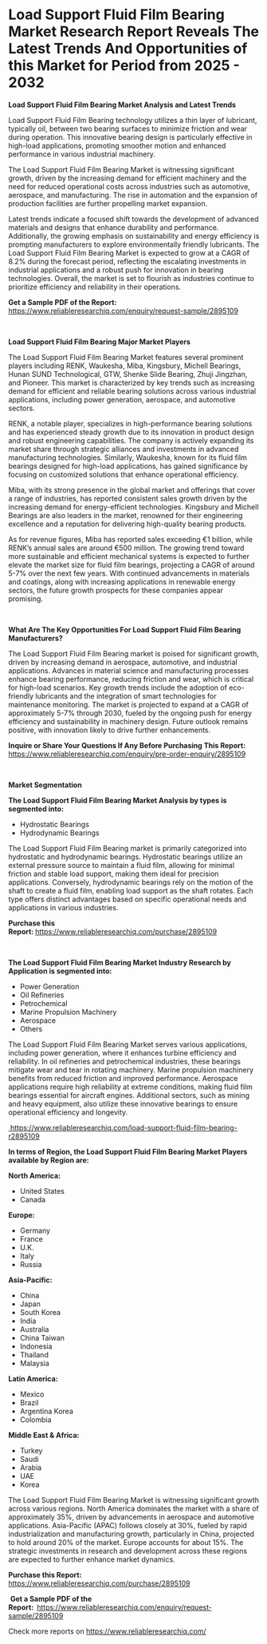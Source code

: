 <p><h1>Load Support Fluid Film Bearing Market Research Report Reveals The Latest Trends And Opportunities of this Market for Period from 2025 - 2032</h1></p><p><strong>Load Support Fluid Film Bearing Market Analysis and Latest Trends</strong></p>
<p><p>Load Support Fluid Film Bearing technology utilizes a thin layer of lubricant, typically oil, between two bearing surfaces to minimize friction and wear during operation. This innovative bearing design is particularly effective in high-load applications, promoting smoother motion and enhanced performance in various industrial machinery.</p><p>The Load Support Fluid Film Bearing Market is witnessing significant growth, driven by the increasing demand for efficient machinery and the need for reduced operational costs across industries such as automotive, aerospace, and manufacturing. The rise in automation and the expansion of production facilities are further propelling market expansion. </p><p>Latest trends indicate a focused shift towards the development of advanced materials and designs that enhance durability and performance. Additionally, the growing emphasis on sustainability and energy efficiency is prompting manufacturers to explore environmentally friendly lubricants. The Load Support Fluid Film Bearing Market is expected to grow at a CAGR of 8.2% during the forecast period, reflecting the escalating investments in industrial applications and a robust push for innovation in bearing technologies. Overall, the market is set to flourish as industries continue to prioritize efficiency and reliability in their operations.</p></p>
<p><strong>Get a Sample PDF of the Report:&nbsp;</strong> <a href="https://www.reliableresearchiq.com/enquiry/request-sample/2895109?utm_campaign=2469&utm_medium=2&utm_source=Github&utm_content=ia&utm_term=15032025&utm_id=load-support-fluid-film-bearing">https://www.reliableresearchiq.com/enquiry/request-sample/2895109</a></p>
<p>&nbsp;</p>
<p><strong>Load Support Fluid Film Bearing Major Market Players</strong></p>
<p><p>The Load Support Fluid Film Bearing Market features several prominent players including RENK, Waukesha, Miba, Kingsbury, Michell Bearings, Hunan SUND Technological, GTW, Shenke Slide Bearing, Zhuji Jingzhan, and Pioneer. This market is characterized by key trends such as increasing demand for efficient and reliable bearing solutions across various industrial applications, including power generation, aerospace, and automotive sectors.</p><p>RENK, a notable player, specializes in high-performance bearing solutions and has experienced steady growth due to its innovation in product design and robust engineering capabilities. The company is actively expanding its market share through strategic alliances and investments in advanced manufacturing technologies. Similarly, Waukesha, known for its fluid film bearings designed for high-load applications, has gained significance by focusing on customized solutions that enhance operational efficiency. </p><p>Miba, with its strong presence in the global market and offerings that cover a range of industries, has reported consistent sales growth driven by the increasing demand for energy-efficient technologies. Kingsbury and Michell Bearings are also leaders in the market, renowned for their engineering excellence and a reputation for delivering high-quality bearing products. </p><p>As for revenue figures, Miba has reported sales exceeding €1 billion, while RENK’s annual sales are around €500 million. The growing trend toward more sustainable and efficient mechanical systems is expected to further elevate the market size for fluid film bearings, projecting a CAGR of around 5-7% over the next few years. With continued advancements in materials and coatings, along with increasing applications in renewable energy sectors, the future growth prospects for these companies appear promising.</p></p>
<p>&nbsp;</p>
<p><strong>What Are The Key Opportunities For Load Support Fluid Film Bearing Manufacturers?</strong></p>
<p><p>The Load Support Fluid Film Bearing market is poised for significant growth, driven by increasing demand in aerospace, automotive, and industrial applications. Advances in material science and manufacturing processes enhance bearing performance, reducing friction and wear, which is critical for high-load scenarios. Key growth trends include the adoption of eco-friendly lubricants and the integration of smart technologies for maintenance monitoring. The market is projected to expand at a CAGR of approximately 5-7% through 2030, fueled by the ongoing push for energy efficiency and sustainability in machinery design. Future outlook remains positive, with innovation likely to drive further enhancements.</p></p>
<p><strong>Inquire or Share Your Questions If Any Before Purchasing This Report:</strong> <a href="https://www.reliableresearchiq.com/enquiry/pre-order-enquiry/2895109?utm_campaign=2469&utm_medium=2&utm_source=Github&utm_content=ia&utm_term=15032025&utm_id=load-support-fluid-film-bearing">https://www.reliableresearchiq.com/enquiry/pre-order-enquiry/2895109</a></p>
<p>&nbsp;</p>
<p><strong>Market Segmentation</strong></p>
<p><strong>The Load Support Fluid Film Bearing Market Analysis by types is segmented into:</strong></p>
<p><ul><li>Hydrostatic Bearings</li><li>Hydrodynamic Bearings</li></ul></p>
<p><p>The Load Support Fluid Film Bearing market is primarily categorized into hydrostatic and hydrodynamic bearings. Hydrostatic bearings utilize an external pressure source to maintain a fluid film, allowing for minimal friction and stable load support, making them ideal for precision applications. Conversely, hydrodynamic bearings rely on the motion of the shaft to create a fluid film, enabling load support as the shaft rotates. Each type offers distinct advantages based on specific operational needs and applications in various industries.</p></p>
<p><strong>Purchase this Report:&nbsp;</strong><a href="https://www.reliableresearchiq.com/purchase/2895109?utm_campaign=2469&utm_medium=2&utm_source=Github&utm_content=ia&utm_term=15032025&utm_id=load-support-fluid-film-bearing">https://www.reliableresearchiq.com/purchase/2895109</a></p>
<p>&nbsp;</p>
<p><strong>The Load Support Fluid Film Bearing Market Industry Research by Application is segmented into:</strong></p>
<p><ul><li>Power Generation</li><li>Oil Refineries</li><li>Petrochemical</li><li>Marine Propulsion Machinery</li><li>Aerospace</li><li>Others</li></ul></p>
<p><p>The Load Support Fluid Film Bearing Market serves various applications, including power generation, where it enhances turbine efficiency and reliability. In oil refineries and petrochemical industries, these bearings mitigate wear and tear in rotating machinery. Marine propulsion machinery benefits from reduced friction and improved performance. Aerospace applications require high reliability at extreme conditions, making fluid film bearings essential for aircraft engines. Additional sectors, such as mining and heavy equipment, also utilize these innovative bearings to ensure operational efficiency and longevity.</p></p>
<p><a href="https://www.reliableresearchiq.com/load-support-fluid-film-bearing-r2895109?utm_campaign=2469&utm_medium=2&utm_source=Github&utm_content=ia&utm_term=15032025&utm_id=load-support-fluid-film-bearing">&nbsp;https://www.reliableresearchiq.com/load-support-fluid-film-bearing-r2895109</a></p>
<p><strong>In terms of Region, the Load Support Fluid Film Bearing Market Players available by Region are:</strong></p>
<p>
    <p> <strong> North America: </strong>
        <ul>
            <li>United States</li>
            <li>Canada</li>
        </ul>
        </p> 
    <p> <strong> Europe: </strong>
        <ul>
            <li>Germany</li>
            <li>France</li>
            <li>U.K.</li>
            <li>Italy</li>
            <li>Russia</li>
        </ul>
        </p> 
    <p> <strong> Asia-Pacific: </strong>
        <ul>
            <li>China</li>
            <li>Japan</li>
            <li>South Korea</li>
            <li>India</li>
            <li>Australia</li>
            <li>China Taiwan</li>
            <li>Indonesia</li>
            <li>Thailand</li>
            <li>Malaysia</li>
        </ul>
        </p> 
    <p> <strong> Latin America: </strong>
        <ul>
            <li>Mexico</li>
            <li>Brazil</li>
            <li>Argentina Korea</li>
            <li>Colombia</li>
        </ul>
        </p> 
    <p> <strong> Middle East & Africa: </strong>
        <ul>
            <li>Turkey</li>
            <li>Saudi</li>
            <li>Arabia</li>
            <li>UAE</li>
            <li>Korea</li>
        </ul>
    </p>
    </p>
<p><p>The Load Support Fluid Film Bearing Market is witnessing significant growth across various regions. North America dominates the market with a share of approximately 35%, driven by advancements in aerospace and automotive applications. Asia-Pacific (APAC) follows closely at 30%, fueled by rapid industrialization and manufacturing growth, particularly in China, projected to hold around 20% of the market. Europe accounts for about 15%. The strategic investments in research and development across these regions are expected to further enhance market dynamics.</p></p>
<p><strong>Purchase this Report: </strong><a href="https://www.reliableresearchiq.com/purchase/2895109?utm_campaign=2469&utm_medium=2&utm_source=Github&utm_content=ia&utm_term=15032025&utm_id=load-support-fluid-film-bearing">https://www.reliableresearchiq.com/purchase/2895109</a></p>
<p>&nbsp;<strong>Get a Sample PDF of the Report:&nbsp;&nbsp;</strong><a href="https://www.reliableresearchiq.com/enquiry/request-sample/2895109?utm_campaign=2469&utm_medium=2&utm_source=Github&utm_content=ia&utm_term=15032025&utm_id=load-support-fluid-film-bearing">https://www.reliableresearchiq.com/enquiry/request-sample/2895109</a></p>
<p><strong></strong></p>
<p>Check more reports on <a href="https://www.reliableresearchiq.com/?utm_campaign=2469&utm_medium=2&utm_source=Github&utm_content=ia&utm_term=15032025&utm_id=load-support-fluid-film-bearing">https://www.reliableresearchiq.com/</a></p>